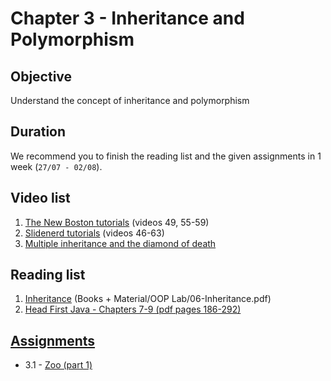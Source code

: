 # Chapter 3 - Inheritance and Polymorphism

## Objective
Understand the concept of inheritance and polymorphism

## Duration
We recommend you to finish the reading list and the given assignments in 1 week (`27/07 - 02/08`).

## Video list
1. [The New Boston tutorials](https://www.youtube.com/watch?v=0xw06loTm1k&index=55&list=PLFE2CE09D83EE3E28) (videos 49, 55-59)
2. [Slidenerd tutorials](https://www.youtube.com/watch?v=i2ghIckPZfE&index=46&list=PLonJJ3BVjZW6_q8gh7XoLUIhRIyBcYJLP) (videos 46-63)
3. [Multiple inheritance and the diamond of death](https://www.youtube.com/watch?v=RUjpopRxhJc)


## Reading list
1. [Inheritance](https://github.com/JavaSummer/JavaMainRepo/blob/master/Books%20%2B%20Material/OOP%20Lab/06-Inheritance.pdf) (Books + Material/OOP Lab/06-Inheritance.pdf)
2. [Head First Java - Chapters 7-9  (pdf pages 186-292)](http://it-ebooks.info/book/3214/)


## [Assignments](https://github.com/JavaSummer/JavaMainRepo/tree/master/Content/Chapter%203%20-%20Inheritance%20and%20Polymorphism/Assignments)
- 3.1 - [Zoo (part 1)](https://github.com/JavaSummer/JavaMainRepo/blob/master/Content/Chapter%203%20-%20Inheritance%20and%20Polymorphism/Assignments/Zoo%20(part%201).pdf)